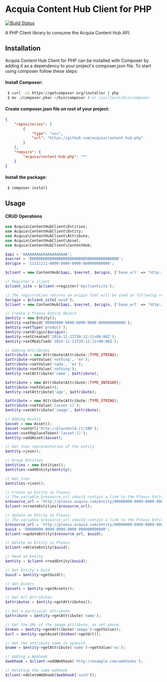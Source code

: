 # Acquia Content Hub Client for PHP

[![Build Status](https://magnum.travis-ci.com/acquia/content-hub-php.svg?token=PH71WkhMufTnsVvCU5rV)](https://magnum.travis-ci.com/acquia/content-hub-php)

A PHP Client library to consume the Acquia Content Hub API.

## Installation

Acquia Content Hub Client for PHP can be installed with Composer by adding it as a
dependency to your project's composer.json file. To start using composer follow
these steps:

#### Install Composer:

```sh
 $ curl -sS https://getcomposer.org/installer | php
 $ mv ./composer.phar ~/bin/composer # or /usr/local/bin/composer
```

#### Create composer.json file on root of your project:

```json
{
    "repositories": [
        {
            "type": "vcs",
            "url": "https://github.com/acquia/content-hub-php"
        }
    ],
    "require": {
        "acquia/content-hub-php": "*"
    }
}
```

#### Install the package:
```sh
 $ composer install
```

## Usage

#### CRUD Operations

```php
use Acquia\ContentHubClient\Entities;
use Acquia\ContentHubClient\Entity;
use Acquia\ContentHubClient\Attribute;
use Acquia\ContentHubClient\Asset;
use Acquia\ContentHubClient\ContentHub;

$api = 'AAAAAAAAAAAAAAAAAAAA';
$secret = 'BBBBBBBBBBBBBBBBBBBBBBBBBBBBBBBBBBBBBBBB';
$origin = '11111111-0000-0000-0000-000000000000';

$client = new ContentHub($api, $secret, $origin, ['base_url' => 'http://localhost:5000']);

// Register a client
$client_site = $client->register('myclientsite');

// The registration returns an origin that will be used in following requests.
$origin = $client_site['uuid'];
$client = new ContentHub($api, $secret, $origin, ['base_url' => 'http://localhost:5000']);

// Create a Plexus Entity Object
$entity = new Entity();
$entity->setUuid('00000000-0000-0000-0000-000000000000');
$entity->setType('product');
$entity->setOrigin($origin);
$entity->setCreated('2014-12-21T20:12:11+00:00Z');
$entity->setModified('2014-12-21T20:12:11+00:00Z');

// Adding Attributes
$attribute = new Attribute(Attribute::TYPE_STRING);
$attribute->setValue('nothing', 'en');
$attribute->setValue('nada', 'es');
$attribute->setValue('nothing');
$entity->setAttribute('name', $attribute);

$attribute = new Attribute(Attribute::TYPE_INTEGER);
$attribute->setValue(4);
$entity->setAttribute('age', $attribute);

$attribute = new Attribute(Attribute::TYPE_STRING);
$attribute->setValue('[asset-1]');
$entity->setAttribute('image', $attribute);

// Adding Assets
$asset = new Asset();
$asset->setUrl('http://placehold.it/100');
$asset->setReplaceToken('[asset-1]');
$entity->addAsset($asset);

// Get Json representation of the entity
$entity->json();

// Group Entities
$entities = new Entities();
$entities->addEntity($entity);

// Get Json
$entities->json();

// Create an Entity in Plexus.
// The variable $resource_url should contain a link to the Plexus Entity in json format.
$resource_url = 'http://plexus.acquia.com/entity/00000000-0000-0000-0000-000000000000';
$client->createEntities($resource_url);

// Update an Entity in Plexus.
// The variable $resource_url should contain a link to the Plexus Entity in json format.
$resource_url = 'http://plexus.acquia.com/entity/00000000-0000-0000-0000-000000000000';
$uuid = '00000000-0000-0000-0000-000000000000';
$client->updateEntity($resource_url, $uuid);

// Delete an Entity in Plexus
$client->deleteEntity($uuid);

// Read an Entity
$entity = $client->readEntity($uuid);

// Get Entity's Uuid
$uuid = $entity->getUuid();

// Get Assets
$assets = $entity->getAssets();

// Get All Attributes
$attributes = $entity->getAttributes();

// Get a particular attribute
$attribute = $entity->getAttribute('name');

// Get the URL of the image attribute, as set above.
$token = $entity->getAttribute('image')->getValue();
$url = $entity->getAsset($token)->getUrl();

// Get the attribute name in spanish.
$name = $entity->getAttribute('name')->getValue('es');

// Adding a Webhook
$webhook = $client->addWebhook('http://example.com/webhooks');

// Deleting the same webhook
$client->deleteWebhook($webhook['uuid']);

```
